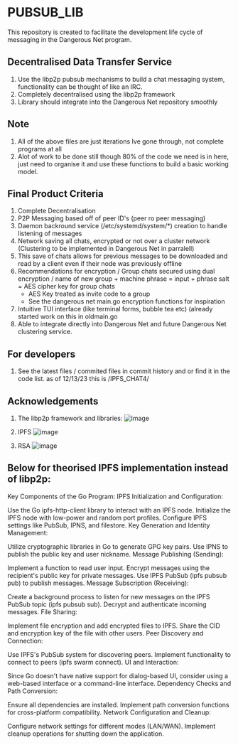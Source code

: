 # PUBSUB_LIB
This repository is created to facilitate the development life cycle of messaging in the Dangerous Net program. 

## Decentralised Data Transfer Service

1. Use the libp2p pubsub mechanisms to build a chat messaging system, functionality can be thought of like an IRC.
2. Completely decentralised using the libp2p framework
3. Library should integrate into the Dangerous Net repository smoothly

## Note
1. All of the above files are just iterations Ive gone through, not complete programs at all
2. Alot of work to be done still though 80% of the code we need is in here, just need to organise it and use these functions to build a basic working model.

## Final Product Criteria 
1. Complete Decentralisation
2. P2P Messaging based off of peer ID's (peer ro peer messaging)
3. Daemon backround service (/etc/systemd/system/*) creation to handle listening of messages
4. Network saving all chats, encrypted or not over a cluster network (Clustering to be implemented in Dangerous Net in parralell)
5. This save of chats allows for previous messages to be downloaded and read by a client even if their node was previously offline
6. Recommendations for encryption / Group chats secured using dual encryption / name of new group + machine phrase = input + phrase salt = AES cipher key for group chats
    - AES Key treated as invite code to a group
    - See the dangerous net main.go encryption functions for inspiration 
7. Intuitive TUI interface (like terminal forms, bubble tea etc) (already started work on this in oldmain.go
8. Able to integrate directly into Dangerous Net and future Dangerous Net clustering service. 


## For developers 

1. See the latest files / commited files in commit history and or find it in the code list. as of 12/13/23 this is /IPFS_CHAT4/

## Acknowledgements 
1. The libp2p framework and libraries:
![image](https://github.com/SATUNIX/PUBSUB_LIB/assets/111553838/5fd76b0d-6a1a-4472-ac2e-b06abe5457ef)

2. IPFS
![image](https://github.com/SATUNIX/PUBSUB_LIB/assets/111553838/04bc7e41-6923-4d4f-99f8-ca6b33bfc3e5)

3. RSA
![image](https://github.com/SATUNIX/PUBSUB_LIB/assets/111553838/ac1a6815-50bb-48ee-acaa-18291e6eb137)


## Below for theorised IPFS implementation instead of libp2p:
Key Components of the Go Program:
IPFS Initialization and Configuration:

Use the Go ipfs-http-client library to interact with an IPFS node.
Initialize the IPFS node with low-power and random port profiles.
Configure IPFS settings like PubSub, IPNS, and filestore.
Key Generation and Identity Management:

Utilize cryptographic libraries in Go to generate GPG key pairs.
Use IPNS to publish the public key and user nickname.
Message Publishing (Sending):

Implement a function to read user input.
Encrypt messages using the recipient's public key for private messages.
Use IPFS PubSub (ipfs pubsub pub) to publish messages.
Message Subscription (Receiving):

Create a background process to listen for new messages on the IPFS PubSub topic (ipfs pubsub sub).
Decrypt and authenticate incoming messages.
File Sharing:

Implement file encryption and add encrypted files to IPFS.
Share the CID and encryption key of the file with other users.
Peer Discovery and Connection:

Use IPFS's PubSub system for discovering peers.
Implement functionality to connect to peers (ipfs swarm connect).
UI and Interaction:

Since Go doesn't have native support for dialog-based UI, consider using a web-based interface or a command-line interface.
Dependency Checks and Path Conversion:

Ensure all dependencies are installed.
Implement path conversion functions for cross-platform compatibility.
Network Configuration and Cleanup:

Configure network settings for different modes (LAN/WAN).
Implement cleanup operations for shutting down the application.
